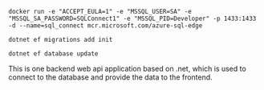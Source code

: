 `docker run -e "ACCEPT_EULA=1" -e "MSSQL_USER=SA" -e "MSSQL_SA_PASSWORD=SQLConnect1" -e "MSSQL_PID=Developer" -p 1433:1433 -d --name=sql_connect mcr.microsoft.com/azure-sql-edge`

`dotnet ef migrations add init`

`dotnet ef database update`

This is one backend web api application based on .net, which is used to connect to the database and provide the data to the frontend.

